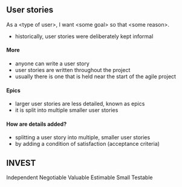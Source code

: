## User stories
As a \<type of user>, I want \<some goal> so that \<some reason>.
- historically, user stories were deliberately kept informal

#### More
- anyone can write a user story
- user stories are written throughout the project
- usually there is one that is held near the start of the agile project

#### Epics
- larger user stories are less detailed, known as epics
- it is split into multiple smaller user stories

#### How are details added?
- splitting a user story into multiple, smaller user stories
- by adding a condition of satisfaction (acceptance criteria)


## INVEST
Independent
Negotiable
Valuable
Estimable
Small
Testable